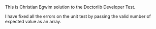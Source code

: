 This is Christian Egwim solution to the Doctorlib Developer Test.

I have fixed all the errors on the unit test by passing the valid number of expected value as an array.

